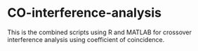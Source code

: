 # CO-interference-analysis
This is the combined scripts using R and MATLAB for crossover interference analysis using coefficient of coincidence. 
